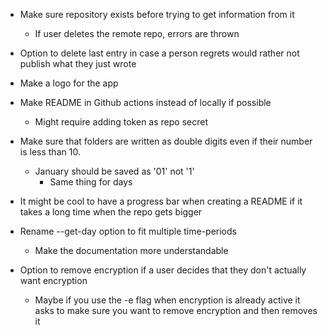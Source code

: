 
* Make sure repository exists before trying to get information from it
  * If user deletes the remote repo, errors are thrown

* Option to delete last entry in case a person regrets would rather not publish what they just wrote

* Make a logo for the app

* Make README in Github actions instead of locally if possible
  * Might require adding token as repo secret

* Make sure that folders are written as double digits even if their number is less than 10.
  * January should be saved as '01' not '1'
    * Same thing for days

* It might be cool to have a progress bar when creating a README if it takes a long time when the repo gets bigger

* Rename --get-day option to fit multiple time-periods
  * Make the documentation more understandable

* Option to remove encryption if a user decides that they don't actually want encryption
  * Maybe if you use the -e flag when encryption is already active it asks to make sure you want to remove encryption and then removes it
